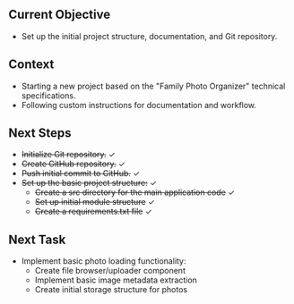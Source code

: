 ## Current Objective

- Set up the initial project structure, documentation, and Git repository.

## Context

- Starting a new project based on the "Family Photo Organizer" technical specifications.
- Following custom instructions for documentation and workflow.

## Next Steps

- ~~Initialize Git repository.~~ ✓
- ~~Create GitHub repository.~~ ✓
- ~~Push initial commit to GitHub.~~ ✓
- ~~Set up the basic project structure:~~ ✓
  - ~~Create a src directory for the main application code~~ ✓
  - ~~Set up initial module structure~~ ✓
  - ~~Create a requirements.txt file~~ ✓

## Next Task

- Implement basic photo loading functionality:
  - Create file browser/uploader component
  - Implement basic image metadata extraction
  - Create initial storage structure for photos 